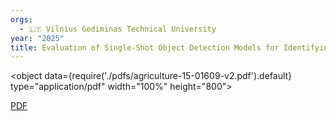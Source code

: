```yaml
---
orgs:
  - 🇱🇹 Vilnius Gediminas Technical University
year: "2025"
title: Evaluation of Single-Shot Object Detection Models for Identifying Fanning Behavior in Honeybees at the Hive Entrance
---
```


<object data={require('./pdfs/agriculture-15-01609-v2.pdf').default} type="application/pdf" width="100%" height="800"></object>

[PDF](pdfs/agriculture-15-01609-v2.pdf)

